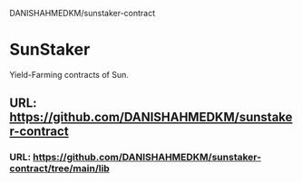 </P>DANISHAHMEDKM/sunstaker-contract</P>

# SunStaker
Yield-Farming contracts of Sun.

## URL: https://github.com/DANISHAHMEDKM/sunstaker-contract

### URL: https://github.com/DANISHAHMEDKM/sunstaker-contract/tree/main/lib
